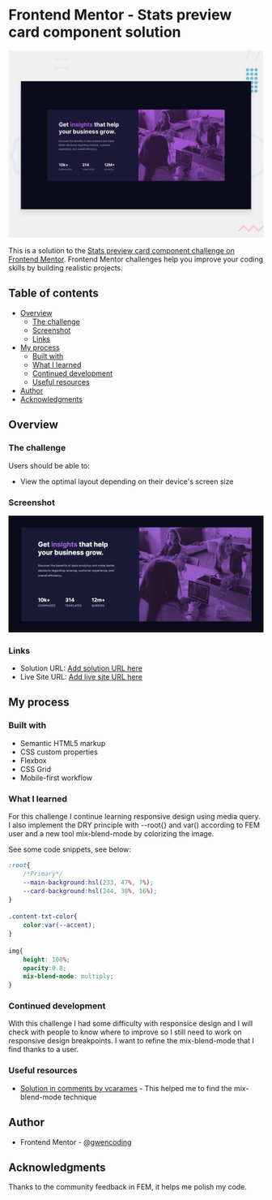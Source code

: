 # Frontend Mentor - Stats preview card component solution

![](./design/desktop-preview.jpg)

This is a solution to the [Stats preview card component challenge on Frontend Mentor](https://www.frontendmentor.io/challenges/stats-preview-card-component-8JqbgoU62). Frontend Mentor challenges help you improve your coding skills by building realistic projects. 

## Table of contents

- [Overview](#overview)
  - [The challenge](#the-challenge)
  - [Screenshot](#screenshot)
  - [Links](#links)
- [My process](#my-process)
  - [Built with](#built-with)
  - [What I learned](#what-i-learned)
  - [Continued development](#continued-development)
  - [Useful resources](#useful-resources)
- [Author](#author)
- [Acknowledgments](#acknowledgments)

## Overview

### The challenge

Users should be able to:

- View the optimal layout depending on their device's screen size

### Screenshot

![](./images/Stats-soluce-desktop.png) 

### Links

- Solution URL: [Add solution URL here](https://your-solution-url.com)
- Live Site URL: [Add live site URL here](https://your-live-site-url.com)

## My process

### Built with

- Semantic HTML5 markup
- CSS custom properties
- Flexbox
- CSS Grid
- Mobile-first workflow

### What I learned

For this challenge I continue learning responsive design using media query.
I also implement the DRY principle with --root{} and var() according to FEM user and a new tool mix-blend-mode by colorizing the image.


See some code snippets, see below:

```css
:root{
    /*Primary*/
    --main-background:hsl(233, 47%, 7%);
    --card-background:hsl(244, 38%, 16%);
}

.content-txt-color{
    color:var(--accent);
}

img{
    height: 100%;
    opacity:0.8;
    mix-blend-mode: multiply;
}
```
### Continued development

With this challenge I had some difficulty with responsice design and I will check with people to know where to improve so I still need to work on responsive design breakpoints.
I want to refine the mix-blend-mode that I find thanks to a user.

### Useful resources

- [Solution in comments by vcarames](https://www.frontendmentor.io/solutions/responsive-design-using-flexbox-5ivtnODFt0) - This helped me to find the mix-blend-mode technique

## Author

- Frontend Mentor - [@gwencoding](https://www.frontendmentor.io/profile/gwencoding)

## Acknowledgments

Thanks to the community feedback in FEM, it helps me polish my code.

